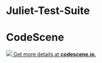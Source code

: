 # Juliet-Test-Suite

# CodeScene
[![](https://codescene.io/projects/5782/status.svg) Get more details at **codescene.io**.](https://codescene.io/projects/5782/jobs/latest-successful/results)
